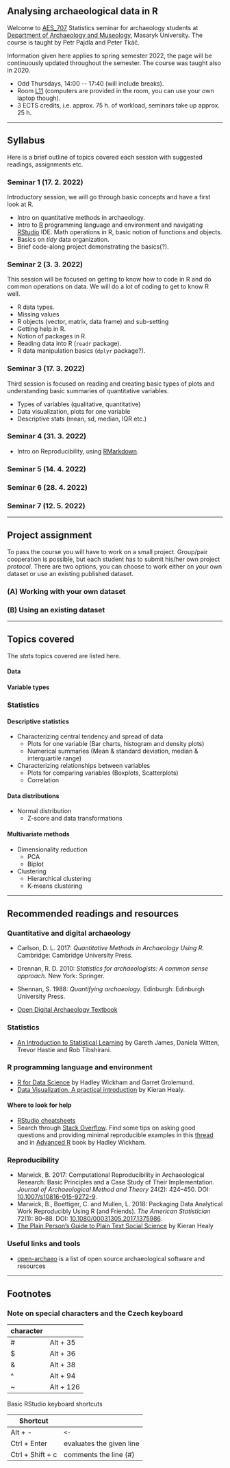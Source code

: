 ## Analysing archaeological data in R

Welcome to [AES_707](https://is.muni.cz/predmet/phil/AES_707) Statistics seminar for archaeology students at [Department of Archaeology and Museology](https://archeo-muzeo.phil.muni.cz/), Masaryk University.
The course is taught by Petr Pajdla and Peter Tkáč.

Information given here applies to spring semester 2022, the page will be continuously updated throughout the semester. The course was taught also in 2020.

- Odd Thursdays, 14:00 -- 17:40 (will include breaks).
- Room [L11](https://www.phil.muni.cz/o-nas/kde-nas-najdete/kancelar-28397) (computers are provided in the room, you can use your own laptop though).
- 3 ECTS credits, i.e.  approx. 75 h. of workload, seminars take up approx. 25 h.

--------------------------------------------------------------------------------

## Syllabus
Here is a brief outline of topics covered each session with suggested readings, assignments etc.

### Seminar 1 (17. 2. 2022)
Introductory session, we will go through basic concepts and have a first look at R.
- Intro on quantitative methods in archaeology.
- Intro to [R](https://www.r-project.org/) programming language and environment and navigating [RStudio](https://www.rstudio.com/) IDE. Math operations in R, basic notion of functions and objects.
- Basics on *tidy* data organization.
- Brief code-along project demonstrating the basics(?).

### Seminar 2 (3. 3. 2022)
This session will be focused on getting to know how to code in R and do common operations on data. We will do a lot of coding to get to know R well.
- R data types.
- Missing values
- R objects (vector, matrix, data frame) and sub-setting
- Getting help in R.
- Notion of packages in R.
- Reading data into R (`readr` package).
- R data manipulation basics (`dplyr` package?).

### Seminar 3 (17. 3. 2022)
Third session is focused on reading and creating basic types of plots and understanding basic summaries of quantitative variables.
- Types of variables (qualitative, quantitative)
- Data visualization, plots for one variable
- Descriptive stats (mean, sd, median, IQR etc.)

### Seminar 4 (31. 3. 2022)
- Intro on Reproducibility, using [RMarkdown](https://rmarkdown.rstudio.com/).

### Seminar 5 (14. 4. 2022)

### Seminar 6 (28. 4. 2022)

### Seminar 7 (12. 5. 2022)

--------------------------------------------------------------------------------

## Project assignment

To pass the course you will have to work on a small project. Group/pair cooperation is possible, but each student has to submit his/her own project *protocol*. There are two options, you can choose to work either on your own dataset or use an existing published dataset. 

### (A) Working with your own dataset

### (B) Using an existing dataset

--------------------------------------------------------------------------------

## Topics covered
The *stats* topics covered are listed here.

#### Data
#### Variable types

### Statistics
#### Descriptive statistics
- Characterizing central tendency and spread of data
  - Plots for one variable
    (Bar charts, histogram and density plots)
  - Numerical summaries
    (Mean & standard deviation, median & interquartile range)
- Characterizing relationships between variables
  - Plots for comparing variables
    (Boxplots, Scatterplots)
  - Correlation

#### Data distributions
- Normal distribution
  - Z-score and data transformations

#### Multivariate methods
- Dimensionality reduction
  - PCA
  - Biplot
- Clustering
  - Hierarchical clustering
  - K-means clustering

--------------------------------------------------------------------------------

## Recommended readings and resources

### Quantitative and digital archaeology
- Carlson, D. L. 2017: *Quantitative Methods in Archaeology Using R.* Cambridge: Cambridge University Press.
- Drennan, R. D. 2010: *Statistics for archaeologists: A common sense approach.* New York: Springer.
- Shennan, S. 1988: *Quantifying archaeology.* Edinburgh: Edinburgh University Press.

- [Open Digital Archaeology Textbook](https://o-date.github.io/)

### Statistics
- [An Introduction to Statistical Learning](https://www.statlearning.com/) by Gareth James, Daniela Witten, Trevor Hastie and Rob Tibshirani.

### R programming language and environment
- [R for Data Science](https://r4ds.had.co.nz) by Hadley Wickham and Garret Grolemund.
- [Data Visualization. A practical introduction](https://socviz.co/) by Kieran Healy.

#### Where to look for help

- [RStudio cheatsheets](https://www.rstudio.com/resources/cheatsheets/)
- Search through [Stack Overflow](https://stackoverflow.com/questions/tagged/r). Find some tips on asking good questions and providing minimal reproducible examples in this [thread](https://stackoverflow.com/questions/5963269/how-to-make-a-great-r-reproducible-example) and in [Advanced R](http://adv-r.had.co.nz/Reproducibility.html) book by Hadley Wickham.

### Reproducibility
- Marwick, B. 2017: Computational Reproducibility in Archaeological Research: Basic Principles and a Case Study of Their Implementation. *Journal of Archaeological Method and Theory* 24(2): 424–450. DOI: [10.1007/s10816-015-9272-9](https://doi.org/10.1007/s10816-015-9272-9).
- Marwick, B., Boettiger, C. and Mullen, L. 2018: Packaging Data Analytical Work Reproducibly Using R (and Friends). *The American Statistician* 72(1): 80–88. DOI: [10.1080/00031305.2017.1375986](https://doi.org/10.1080/00031305.2017.1375986).
- [The Plain Person’s Guide to Plain Text Social Science](https://plain-text.co/) by Kieran Healy

### Useful links and tools

- [open-archaeo](https://open-archaeo.info/) is a list of open source archaeological software and resources

--------------------------------------------------------------------------------

## Footnotes

### Note on special characters and the Czech keyboard

| character |   |
|---|-----------|
| # | Alt + 35  |
| $ | Alt + 36  |
| & | Alt + 38  |
| ^ | Alt + 94  |
| ~ | Alt + 126 |

Basic RStudio keyboard shortcuts

| Shortcut |   |
|---------|-----------|
| Alt + - | `<-` |
| Ctrl + Enter | evaluates the given line |
| Ctrl + Shift + c | comments the line (#) |
